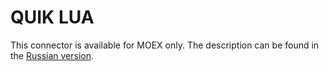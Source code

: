 # QUIK LUA

This connector is available for MOEX only. The description can be found in the [Russian version](https://doc.stocksharp.ru/topics/api/connectors/russia/quik.html).
